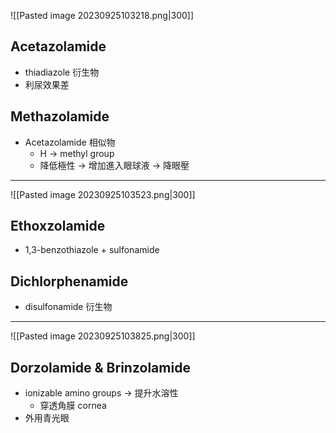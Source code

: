 
![[Pasted image 20230925103218.png|300]]
## Acetazolamide
- thiadiazole 衍生物
- 利尿效果差
## Methazolamide
- Acetazolamide 相似物
	- H $\rightarrow$ methyl group
	- 降低極性 $\rightarrow$ 增加進入眼球液 $\rightarrow$ 降眼壓
---
![[Pasted image 20230925103523.png|300]]
## Ethoxzolamide
- 1,3-benzothiazole + sulfonamide
## Dichlorphenamide
- disulfonamide 衍生物
---
![[Pasted image 20230925103825.png|300]]
## Dorzolamide & Brinzolamide
- ionizable amino groups $\rightarrow$ 提升水溶性
	- 穿透角膜 cornea
- 外用青光眼